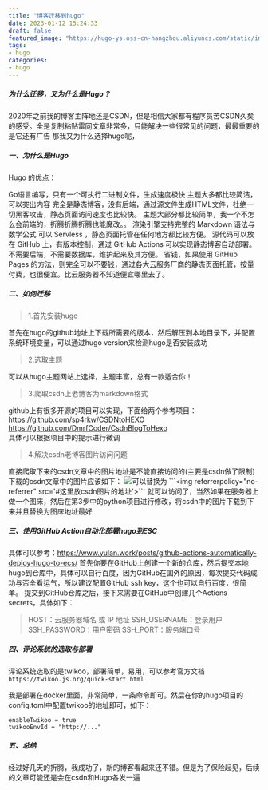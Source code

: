 ```yaml
---
title: "博客迁移到hugo"
date: 2023-01-12 15:24:33
draft: false
featured_image: "https://hugo-ys.oss-cn-hangzhou.aliyuncs.com/static/img/hugo.jpg"
tags:
- hugo
categories:
- hugo
---
```

##### 为什么迁移，又为什么是Hugo？
2020年之前我的博客主阵地还是CSDN，但是相信大家都有程序员苦CSDN久矣的感受。全是复制粘贴雷同文章非常多，只能解决一些很常见的问题，最最重要的是它还有广告
那我又为什么选择hugo呢，

##### 一、为什么是Hugo
Hugo 的优点：

Go语言编写，只有一个可执行二进制文件，生成速度极快
主题大多都比较简洁，可以突出内容
完全是静态博客，没有后端，通过源文件生成HTML文件，杜绝一切黑客攻击，静态页面访问速度也比较快。
主题大部分都比较简单，我一个不怎么会前端的，折腾折腾折腾也能魔改。。
渲染引擎支持完整的 Markdown 语法与数学公式
可以 Servless ，静态页面托管在任何地方都比较方便。
源代码可以放在 GitHub 上，有版本控制，通过 GitHub Actions 可以实现静态博客自动部署。
不需要后端，不需要数据库，维护起来及其方便。
省钱，如果使用 GitHub Pages 的方法，则完全可以不要钱，通过各大云服务厂商的静态页面托管，按量付费，也很便宜。比云服务器不知道便宜哪里去了。
##### 二、如何迁移
> 1.首先安装hugo

首先在hugo的github地址上下载所需要的版本，然后解压到本地目录下，并配置系统环境变量，可以通过hugo version来检测hugo是否安装成功
> 2.选取主题

可以从hugo主题网站上选择，主题丰富，总有一款适合你！
> 3.爬取csdn上老博客为markdown格式

github上有很多开源的项目可以实现，下面给两个参考项目：
https://github.com/sp4rkw/CSDNtoHEXO
https://github.com/DmrfCoder/CsdnBlogToHexo   
具体可以根据项目中的提示进行微调
> 4.解决csdn老博客图片访问问题

直接爬取下来的csdn文章中的图片地址是不能直接访问的(主要是csdn做了限制)
下载的csdn文章中的图片应该如下：
![](https://img-blog.csdnimg.cn/201905171006208.png?x-oss-process=image/watermark,type_ZmFuZ3poZW5naGVpdGk,shadow_10....)可以替换为
```<img referrerpolicy="no-referrer" src='#这里放csdn图片的地址'>```
就可以访问了，当然如果在服务器上做一个图床，然后在第3步中的python项目进行修改，将csdn中的图片下载到下来并且替换为图床地址最好
##### 三、使用GitHub Action自动化部署hugo到ESC
具体可以参考：https://www.yulan.work/posts/github-actions-automatically-deploy-hugo-to-ecs/
首先你要在GitHub上创建一个新的仓库，然后提交本地hugo到仓库中，具体可以自行百度，因为GitHub在国外的原因，每次提交代码成功与否全看运气，所以建议配置GitHub ssh key，这个也可以自行百度，很简单。
提交到GitHub仓库之后，接下来需要在GitHub中创建几个Actions secrets，具体如下：
> HOST：云服务器域名 或 IP 地址
> SSH_USERNAME：登录用户
> SSH_PASSWORD：用户密码
> SSH_PORT：服务端口号
##### 四、评论系统的选取与部署
评论系统选取的是twikoo，部署简单，易用，可以参考官方文档```https://twikoo.js.org/quick-start.html```

我是部署在docker里面，非常简单，一条命令即可。然后在你的hugo项目的config.toml中配置twikoo的地址即可，如下：
```
enableTwikoo = true 
twikooEnvId = "http://..."
```
##### 五、总结
经过好几天的折腾，我成功了，新的博客看起来还不错。但是为了保险起见，后续的文章可能还是会在csdn和Hugo各发一遍


